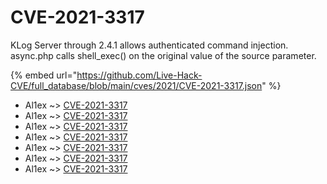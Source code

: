 # CVE-2021-3317

KLog Server through 2.4.1 allows authenticated command injection. async.php calls shell_exec() on the original value of the source parameter.

{% embed url="https://github.com/Live-Hack-CVE/full_database/blob/main/cves/2021/CVE-2021-3317.json" %}


* Al1ex ~> [CVE-2021-3317](https://www.alice-snow.ru/2021/database/cve-2021-3317/cve-2021-3317-al1ex)
* Al1ex ~> [CVE-2021-3317](https://www.alice-snow.ru/2021/database/cve-2021-3317/cve-2021-3317-al1ex)
* Al1ex ~> [CVE-2021-3317](https://www.alice-snow.ru/2021/database/cve-2021-3317/cve-2021-3317-al1ex)
* Al1ex ~> [CVE-2021-3317](https://www.alice-snow.ru/2021/database/cve-2021-3317/cve-2021-3317-al1ex)
* Al1ex ~> [CVE-2021-3317](https://www.alice-snow.ru/2021/database/cve-2021-3317/cve-2021-3317-al1ex)
* Al1ex ~> [CVE-2021-3317](https://www.alice-snow.ru/2021/database/cve-2021-3317/cve-2021-3317-al1ex)
* Al1ex ~> [CVE-2021-3317](https://www.alice-snow.ru/2021/database/cve-2021-3317/cve-2021-3317-al1ex)